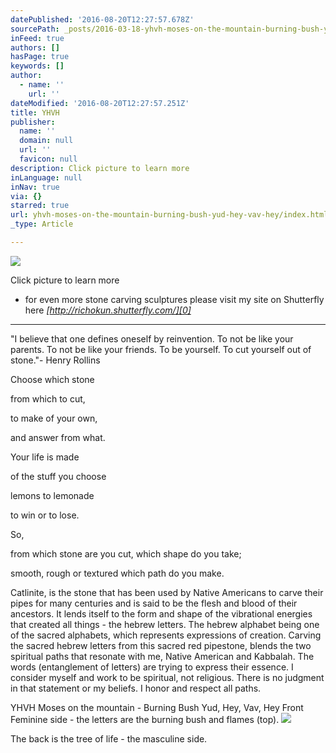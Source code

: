 ```yaml
---
datePublished: '2016-08-20T12:27:57.678Z'
sourcePath: _posts/2016-03-18-yhvh-moses-on-the-mountain-burning-bush-yud-hey-vav-hey.md
inFeed: true
authors: []
hasPage: true
keywords: []
author:
  - name: ''
    url: ''
dateModified: '2016-08-20T12:27:57.251Z'
title: YHVH
publisher:
  name: ''
  domain: null
  url: ''
  favicon: null
description: Click picture to learn more
inLanguage: null
inNav: true
via: {}
starred: true
url: yhvh-moses-on-the-mountain-burning-bush-yud-hey-vav-hey/index.html
_type: Article

---
```

![](https://s3-us-west-2.amazonaws.com/the-grid-img/p/d146a892555876f2eacf7f3d1d941390cb3e107a.jpg)

Click picture to learn more

- for even more stone carving sculptures please visit my site on Shutterfly here _[http://richokun.shutterfly.com/][0]_

----------

"I believe that one defines oneself by reinvention. To not be like your parents. To not be like your friends. To be yourself. To cut yourself out of stone."- Henry Rollins

Choose which stone

from which to cut,

to make of your own,

and answer from what.

Your life is made

of the stuff you choose

lemons to lemonade

to win or to lose.

So,

from which stone are you cut, which shape do you take;

smooth, rough or textured which path do you make.

Catlinite, is the stone that has been used by Native Americans to carve their pipes for many centuries and is said to be the flesh and blood of their ancestors. It lends itself to the form and shape of the vibrational energies that created all things - the hebrew letters. The hebrew alphabet being one of the sacred alphabets, which represents expressions of creation. Carving the sacred hebrew letters from this sacred red pipestone, blends the two spiritual paths that resonate with me, Native American and Kabbalah. The words (entanglement of letters) are trying to express their essence. I consider myself and work to be spiritual, not religious. There is no judgment in that statement or my beliefs. I honor and respect all paths.

YHVH Moses on the mountain - Burning Bush Yud, Hey, Vav, Hey Front Feminine side - the letters are the burning bush and flames (top).
![](https://the-grid-user-content.s3-us-west-2.amazonaws.com/e27565ee-eebb-4c1a-948b-5083e8c29f76.jpg)

The back is the tree of life - the masculine side.

[0]: http://richokun.shutterfly.com/
